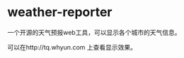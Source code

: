 weather-reporter
================

一个开源的天气预报web工具，可以显示各个城市的天气信息。  
  
可以在http://tq.whyun.com 上查看显示效果。
